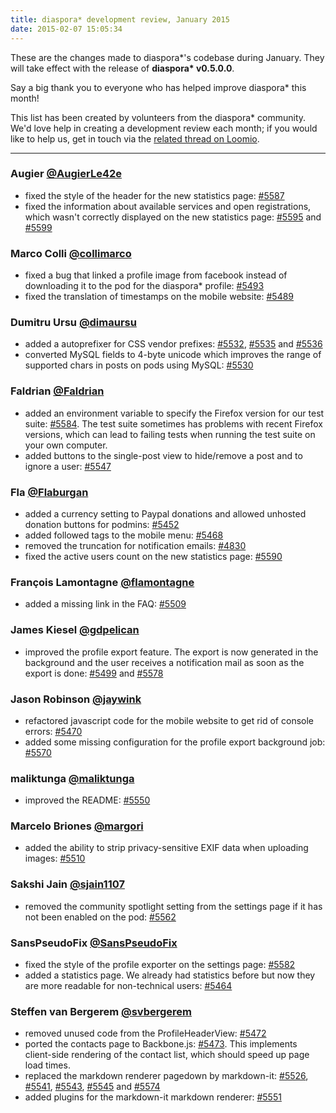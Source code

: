 ```yaml
---
title: diaspora* development review, January 2015
date: 2015-02-07 15:05:34
---
```


These are the changes made to diaspora\*'s codebase during January. They will take effect with the release of **diaspora\* v0.5.0.0**.

Say a big thank you to everyone who has helped improve diaspora* this month!

This  list has been created by volunteers from the diaspora* community. We'd  love help in creating a development review each month; if you would like  to help us, get in touch via the [related thread on Loomio](https://www.loomio.org/d/rcQeDaEf/monthly-development-review).

-----

### **Augier** [@AugierLe42e](https://github.com/AugierLe42e)
* fixed the style of the header for the new statistics page: [#5587](https://github.com/diaspora/diaspora/pull/5587)
* fixed the information about available services and open registrations, which wasn't correctly displayed on the new statistics page: [#5595](https://github.com/diaspora/diaspora/pull/5595) and [#5599](https://github.com/diaspora/diaspora/pull/5599)

### **Marco Colli** [@collimarco](https://github.com/collimarco)
* fixed a bug that linked a profile image from facebook instead of downloading it to the pod for the diaspora* profile: [#5493](https://github.com/diaspora/diaspora/pull/5493)
* fixed the translation of timestamps on the mobile website: [#5489](https://github.com/diaspora/diaspora/pull/5489)

### **Dumitru Ursu** [@dimaursu](https://github.com/dimaursu)
* added a autoprefixer for CSS vendor prefixes: [#5532](https://github.com/diaspora/diaspora/pull/5532), [#5535](https://github.com/diaspora/diaspora/pull/5535) and [#5536](https://github.com/diaspora/diaspora/pull/5536)
* converted MySQL fields to 4-byte unicode which improves the range of supported chars in posts on pods using MySQL: [#5530](https://github.com/diaspora/diaspora/pull/5530)

### **Faldrian** [@Faldrian](https://github.com/Faldrian)
* added an environment variable to specify the Firefox version for our test suite: [#5584](https://github.com/diaspora/diaspora/pull/5584). The test suite sometimes has problems with recent Firefox versions, which can lead to failing tests when running the test suite on your own computer.
* added buttons to the single-post view to hide/remove a post and to ignore a user: [#5547](https://github.com/diaspora/diaspora/pull/5547)

### **Fla** [@Flaburgan](https://github.com/Flaburgan)
* added a currency setting to Paypal donations and allowed unhosted donation buttons for podmins: [#5452](https://github.com/diaspora/diaspora/pull/5452)
* added followed tags to the mobile menu: [#5468](https://github.com/diaspora/diaspora/pull/5468)
* removed the truncation for notification emails: [#4830](https://github.com/diaspora/diaspora/pull/4830)
* fixed the active users count on the new statistics page: [#5590](https://github.com/diaspora/diaspora/pull/5590)

### **François Lamontagne** [@flamontagne](https://github.com/flamontagne)
* added a missing link in the FAQ: [#5509](https://github.com/diaspora/diaspora/pull/5509)

### **James Kiesel** [@gdpelican](https://github.com/gdpelican)
* improved the profile export feature. The export is now generated in the background and the user receives a notification mail as soon as the export is done: [#5499](https://github.com/diaspora/diaspora/pull/5499) and [#5578](https://github.com/diaspora/diaspora/pull/5578)

### **Jason Robinson** [@jaywink](https://github.com/jaywink)
* refactored javascript code for the mobile website to get rid of console errors: [#5470](https://github.com/diaspora/diaspora/pull/5470)
* added some missing configuration for the profile export background job: [#5570](https://github.com/diaspora/diaspora/pull/5570)

### **maliktunga** [@maliktunga](https://github.com/maliktunga)
* improved the README: [#5550](https://github.com/diaspora/diaspora/pull/5550)

### **Marcelo Briones** [@margori](https://github.com/margori)
* added the ability to strip privacy-sensitive EXIF data when uploading images: [#5510](https://github.com/diaspora/diaspora/pull/5510)

### **Sakshi Jain** [@sjain1107](https://github.com/sjain1107)
* removed the community spotlight setting from the settings page if it has not been enabled on the pod: [#5562](https://github.com/diaspora/diaspora/pull/5562)

### **SansPseudoFix** [@SansPseudoFix](https://github.com/SansPseudoFix)
* fixed the style of the profile exporter on the settings page: [#5582](https://github.com/diaspora/diaspora/pull/5582)
* added a statistics page. We already had statistics before but now they are more readable for non-technical users: [#5464](https://github.com/diaspora/diaspora/pull/5464)

### **Steffen van Bergerem** [@svbergerem](https://github.com/svbergerem)
* removed unused code from the ProfileHeaderView: [#5472](https://github.com/diaspora/diaspora/pull/5472)
* ported the contacts page to Backbone.js: [#5473](https://github.com/diaspora/diaspora/pull/5473). This implements client-side rendering of the contact list, which should speed up page load times.
* replaced the markdown renderer pagedown by markdown-it: [#5526](https://github.com/diaspora/diaspora/pull/5526), [#5541](https://github.com/diaspora/diaspora/pull/5541), [#5543](https://github.com/diaspora/diaspora/pull/5543), [#5545](https://github.com/diaspora/diaspora/pull/5545) and [#5574](https://github.com/diaspora/diaspora/pull/5574)
* added plugins for the markdown-it markdown renderer: [#5551](https://github.com/diaspora/diaspora/pull/5551)


